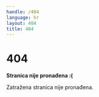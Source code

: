 ```yaml
---
handle: /404
language: hr
layout: 404
title: 404
---
```


# 404

**Stranica nije pronađena :(**

Zatražena stranica nije pronađena.
